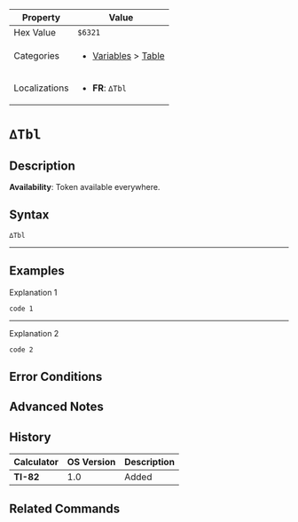 | Property      | Value |
|---------------|-------|
| Hex Value     | `$6321`|
| Categories    | <ul><li>[Variables](<../categories/Variables.md>) > [Table](<../categories/Variables.md#Table>)</li></ul> |
| Localizations | <ul><li><b>FR</b>: `∆Tbl`</li></ul> |

# `∆Tbl`

## Description



<b>Availability</b>: Token available everywhere.

## Syntax
`∆Tbl`

<hr>

## Examples

Explanation 1
```ti-basic
code 1
```
---
Explanation 2
```ti-basic
code 2
```

## Error Conditions


## Advanced Notes


## History
| Calculator | OS Version | Description |
|------------|------------|-------------|
| <b>TI-82</b> | 1.0 | Added |

## Related Commands

